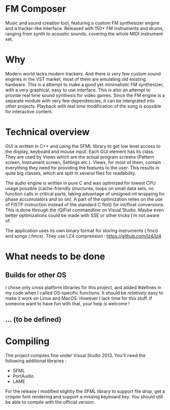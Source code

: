 # FM Composer
Music and sound creation tool, featuring a custom FM synthesizer engine and a tracker-like interface.
Released with 150+ FM instruments and drums, ranging from synth to acoustic sounds, covering the whole MIDI instrument set.

# Why
Modern world lacks modern trackers. And there is very few custom sound engines in the VST market, most of them are emulating old existing hardware.
This is a attempt to make a good yet minimalistic FM synthesizer, with a very graphical, easy to use interface.
This is also an attempt to provide real time sound synthesis for video games. Since the FM engine is a separate module with very few dependencies, it can be intergrated into other projects. Playback with real time modification of the song is possible for interactive content.

# Technical overview
GUI is written in C++ and using the SFML library to get low level access to the display, keyboard and mouse input. Each GUI element has its class. They are used by Views which are the actual program screens (Pattern screen, Instrument screen, Settings etc.). Views, for most of them, contain everything they need for providing the features to the user. This results in quite big classes, which are split in several files for readability.

The audio engine is written in pure C and was optimized for lowest CPU usage possible (cache-friendly structures, loops on small data sets, no function calls in critical parts, taking advantage of unsigned int wrapping for phase accumulators and so on). A part of the optimization relies on the use of FISTP instruction instead of the standard C ftol() for int/float conversions. This is done through the /QiFist commandline on Visual Studio. Maybe even better optimizations could be made with SSE or other tricks I'm not aware of.

The application uses its own binary format for storing instruments (.fmci) and songs (.fmcs). They use LZ4 compression : https://github.com/lz4/lz4

# What needs to be done

## Builds for other OS
I chose only cross platform libraries for this project, and added #defines in my code when I called OS-specific functions. It should be *relatively* easy to make it work on Linux and MacOS. However I lack time for this stuff. If someone want to have fun with that, your help is welcome !

## ... (to be defined)

# Compiling
The project compiles fine under Visual Studio 2013. You'll need the following additional libraries :
- SFML
- PortAudio
- LAME

For the release I modified slightly the SFML library to support file drop, get a crispier font rendering and support a missing keyboard key. You should still be able to compile with the official version.
